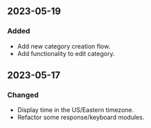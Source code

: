 ## 2023-05-19

### Added

- Add new category creation flow.
- Add functionality to edit category.

## 2023-05-17

### Changed

- Display time in the US/Eastern timezone.
- Refactor some response/keyboard modules.